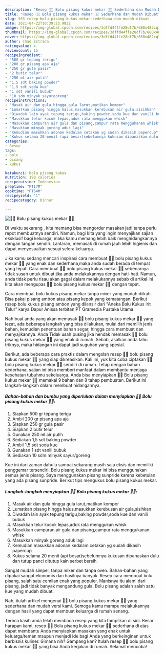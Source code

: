```yaml
---
description: "Resep 🍌🍌 Bolu pisang kukus mekar 🍌🍌 Sederhana dan Mudah Dibuat"
title: "Resep 🍌🍌 Bolu pisang kukus mekar 🍌🍌 Sederhana dan Mudah Dibuat"
slug: 503-resep-bolu-pisang-kukus-mekar-sederhana-dan-mudah-dibuat
date: 2021-04-22T10:39:23.983Z
image: https://img-global.cpcdn.com/recipes/3dffd44ffe28df7b/680x482cq70/🍌🍌-bolu-pisang-kukus-mekar-🍌🍌-foto-resep-utama.jpg
thumbnail: https://img-global.cpcdn.com/recipes/3dffd44ffe28df7b/680x482cq70/🍌🍌-bolu-pisang-kukus-mekar-🍌🍌-foto-resep-utama.jpg
cover: https://img-global.cpcdn.com/recipes/3dffd44ffe28df7b/680x482cq70/🍌🍌-bolu-pisang-kukus-mekar-🍌🍌-foto-resep-utama.jpg
author: Chad Estrada
ratingvalue: 4
reviewcount: 15
recipeingredient:
- "500 gr tepung terigu"
- "200 gr pisang apa aja"
- "250 gr gula pasir"
- "2 butir telur"
- "250 ml air putih"
- "1,5 sdt baking powder"
- "1,5 sdt soda kue"
- "1 sdt vanili bubuk"
- "10 sdm minyak sayurgoreng"
recipeinstructions:
- "Masak air dan gula hingga gula larut,matikan kompor"
- "Lumatkan pisang hingga halus,masukkan kerebusan air gula,sisihkan"
- "Diwadah lain ayak tepung terigu,baking powder,soda kue dan vanili bubuk"
- "Masukkan telur kocok lepas,aduk rata menggukan whisk"
- "Masukkan campuran air gula dan pisang,campur rata menggukanan whisk"
- "Masukkan minyak goreng aduk lagi"
- "Kemudian masukkan adonan kedalam cetakan yg sudah dikasih papercup"
- "Kukus selama 20 menit (api besar)sebelumnya kukusan dipanaskan dulu dan tutup panci ditutup kain serbet bersih"
categories:
- Resep
tags:
- bolu
- pisang
- kukus

katakunci: bolu pisang kukus 
nutrition: 198 calories
recipecuisine: Indonesian
preptime: "PT17M"
cooktime: "PT54M"
recipeyield: "1"
recipecategory: Dinner

---
```



![🍌🍌 Bolu pisang kukus mekar 🍌🍌](https://img-global.cpcdn.com/recipes/3dffd44ffe28df7b/680x482cq70/🍌🍌-bolu-pisang-kukus-mekar-🍌🍌-foto-resep-utama.jpg)

Di waktu  sekarang , kita memang bisa mengorder masakan jadi tanpa perlu repot membuatnya sendiri. Namun, bagi kita yang ingin menyajikan sajian eksklusif bagi keluarga, maka kamu memang lebih baik menghidangkannya dengan tangan sendiri. Lantaran, memasak di rumah jauh lebih higienis dan dapat menyesuaikan sesuai selera keluarga.

Jika kamu sedang mencari inspirasi cara membuat 🍌🍌 bolu pisang kukus mekar 🍌🍌 yang enak dan sederhana,maka anda sudah berada di tempat yang tepat. Cara membuat 🍌🍌 bolu pisang kukus mekar 🍌🍌  sebenarnya tidak susah untuk dibuat jika anda melakukannya dengan hati-hati. Namun, anda tidak perlu risau akan gagal dalam melakukannya 
sebab di artikel ini kita akan mengupas 🍌🍌 bolu pisang kukus mekar 🍌🍌 dengan tepat.  

Cara membuat bolu kukus pisang mekar tanpa mixer yang mudah diikuti. Bisa pakai pisang ambon atau pisang kepok yang kematangan. Berikut resep bolu kukus pisang ambon yang dilansir dari &#34;Aneka Bolu Kukus Irit Telur&#34; karya Dapur Anissa terbitan PT Gramedia Pustaka Utama.

Nah buat anda yang akan memasak 🍌🍌 bolu pisang kukus mekar 🍌🍌 yang lezat, ada beberapa langkah yang bisa dilakukan, mulai dari memilih jenis bahan, kemudian penentuan bahan segar, hingga cara membuat dan menyajikannya. Anda Tidak usah pusing jika hendak memasak 🍌🍌 bolu pisang kukus mekar 🍌🍌 yang enak di rumah. Sebab, asalkan anda  tahu triknya, maka hidangan ini dapat jadi suguhan yang spesial.

Berikut, ada beberapa cara praktis  dalam mengolah resep 🍌🍌 bolu pisang kukus mekar 🍌🍌 yang siap dikreasikan. Kali ini, yuk kita coba ciptakan 🍌🍌 bolu pisang kukus mekar 🍌🍌 sendiri di rumah. Tetap dengan bahan sederhana, sajian ini bisa memberi manfaat dalam membantu menjaga kesehatan tubuhmu sekeluarga. Anda bisa menyiapkan 🍌🍌 Bolu pisang kukus mekar 🍌🍌 memakai 9 bahan dan 8 tahap pembuatan. Berikut ini langkah-langkah dalam membuat hidangannya.

<!--inarticleads1-->

##### Bahan-bahan dan bumbu yang diperlukan dalam menyiapkan 🍌🍌 Bolu pisang kukus mekar 🍌🍌:

1. Siapkan 500 gr tepung terigu
1. Ambil 200 gr pisang apa aja
1. Siapkan 250 gr gula pasir
1. Siapkan 2 butir telur
1. Gunakan 250 ml air putih
1. Sediakan 1,5 sdt baking powder
1. Ambil 1,5 sdt soda kue
1. Gunakan 1 sdt vanili bubuk
1. Sediakan 10 sdm minyak sayur/goreng


Kue ini dari zaman dahulu sampai sekarang masih saja eksis dan memiliki penggemar tersendiri. Bolu pisang kukus mekar ini bisa menggunakan semua jenis pisang. Saya menggunakan pisang sunpride karena kebetulan yang ada pisang sunpride. Berikut tips mengukus bolu pisang kukus mekar. 

<!--inarticleads2-->

##### Langkah-langkah menyiapkan 🍌🍌 Bolu pisang kukus mekar 🍌🍌:

1. Masak air dan gula hingga gula larut,matikan kompor
1. Lumatkan pisang hingga halus,masukkan kerebusan air gula,sisihkan
1. Diwadah lain ayak tepung terigu,baking powder,soda kue dan vanili bubuk
1. Masukkan telur kocok lepas,aduk rata menggukan whisk
1. Masukkan campuran air gula dan pisang,campur rata menggukanan whisk
1. Masukkan minyak goreng aduk lagi
1. Kemudian masukkan adonan kedalam cetakan yg sudah dikasih papercup
1. Kukus selama 20 menit (api besar)sebelumnya kukusan dipanaskan dulu dan tutup panci ditutup kain serbet bersih


Sangat mudah simpel, tanpa mixer dan tanpa oven. Bahan-bahan yang dipakai sangat ekonomis dan hasilnya banyak. Resep cara membuat bolu pisang, salah satu cemilan enak yang populer. Manisnya itu alami dari pisang, jadi tidak banyak mengandung gula. Bolu pisang adalah salah satu kue yang mudah dibuat. 

Nah, itulah artikel mengenai  🍌🍌 bolu pisang kukus mekar 🍌🍌  yang sederhana dan mudah versi kami. Semoga kamu mampu melakukannya dengan hasil yang dapat membuat keluarga di rumah senang. 

Terima kasih anda telah membaca resep yang kita tampilkan di sini. Besar harapan kami, resep  🍌🍌 Bolu pisang kukus mekar 🍌🍌 sederhana di atas dapat membantu Anda menyiapkan masakan yang enak untuk keluarga/teman maupun menjadi ide bagi Anda yang berkeinginan untuk berbisnis kuliner. Gimana nih? Gampang kan? Itulah resep 🍌🍌 bolu pisang kukus mekar 🍌🍌 yang bisa Anda kerjakan di rumah. Selamat mencoba!

